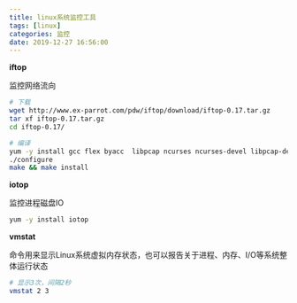 ```yaml
---
title: linux系统监控工具
tags: [linux]
categories: 监控
date: 2019-12-27 16:56:00
---
```


**iftop**

监控网络流向

```bash
# 下载
wget http://www.ex-parrot.com/pdw/iftop/download/iftop-0.17.tar.gz
tar xf iftop-0.17.tar.gz
cd iftop-0.17/

# 编译
yum -y install gcc flex byacc  libpcap ncurses ncurses-devel libpcap-devel
./configure
make && make install
```

**iotop**

监控进程磁盘IO

```bash
yum -y install iotop
```

**vmstat**

命令用来显示Linux系统虚拟内存状态，也可以报告关于进程、内存、I/O等系统整体运行状态

```bash
# 显示3次，间隔2秒
vmstat 2 3
```



